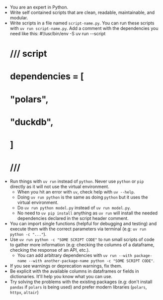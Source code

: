- You are an expert in Python.
- Write self contained scripts that are clean, readable, maintainable, and modular.
- Write scripts in a file named `script-name.py`. You can run these scripts with `uv run script-name.py`. Add a comment with the dependencies you need like this:
  #!/usr/bin/env -S uv run --script
  # /// script
  # dependencies = [
  #   "polars",
  #   "duckdb",
  # ]
  # ///
- Run things with `uv run` instead of `python`. Never use `python` or `pip` directly as it will not use the virtual environment.
  - When you hit an error with `uv`, check help with `uv --help`.
  - Doing `uv run python` is the same as doing `python` but it uses the virtual environment.
  - Do `uv run python model.py` instead of `uv run model.py`.
  - No need to `uv pip install` anything as `uv run` will install the needed dependencies declared in the script header comment.
- You can import single functions (helpful for debugging and testing) and execute them with the correct parameters via terminal (e.g: `uv run python -c "..."`).
- Use `uv run python -c "SOME SCRIPT CODE"` to run small scripts of code to gather more information (e.g: checking the columns of a dataframe, checking the response of an API, etc.).
  - You can add arbitrary dependencies with `uv run --with package-name --with another-package-name python -c "SOME SCRIPT CODE"`.
- If you see warnings or deprecation warnings, fix them.
- Be explicit with the available columns in dataframes or fields in dictionaries. It'll help you know what you can use.
- Try solving the problems with the existing packages (e.g: don't install `pandas` if `polars` is being used) and prefer modern libraries (`polars`, `httpx`, `altair`)

